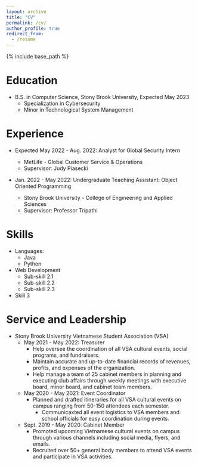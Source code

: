 ```yaml
---
layout: archive
title: "CV"
permalink: /cv/
author_profile: true
redirect_from:
  - /resume
---
```


{% include base_path %}

Education
======
* B.S. in Computer Science, Stony Brook University, Expected May 2023
  * Specialization in Cybersecurity
  * Minor in Technological System Management

Experience
======
* Expected May 2022 - Aug. 2022: Analyst for Global Security Intern
  * MetLife - Global Customer Service & Operations
  * Supervisor: Judy Piasecki

* Jan. 2022 - May 2022: Undergraduate Teaching Assistant: Object Oriented Programming
  * Stony Brook University - College of Engineering and Applied Sciences
  * Supervisor: Professor Tripathi
  
Skills
======
* Languages:
  * Java
  * Python
* Web Development
  * Sub-skill 2.1
  * Sub-skill 2.2
  * Sub-skill 2.3
* Skill 3
  
Service and Leadership
======
* Stony Brook University Vietnamese Student Association (VSA)
  * May 2021 - May 2022: Treasurer
    * Help oversee the coordination of all VSA cultural events, social programs, and fundraisers.
    * Maintain accurate and up-to-date financial records of revenues, profits, and expenses of the organization.
    * Help manage a team of 25 cabinet members in planning and executing club affairs through weekly meetings with
      executive board, minor board, and cabinet team members.
  * May 2020 - May 2021: Event Coordinator
    * Planned and drafted itineraries for all VSA cultural events on campus ranging from 50-150 attendees each
      semester.
      * Communicaxted all event logistics to VSA members and school officials for easy coordination during events.
  * Sept. 2019 - May 2020: Cabinet Member
    * Promoted upcoming Vietnamese cultural events on campus through various channels including social media, flyers, and emails.
    * Recruited over 50+ general body members to attend VSA events and participate in VSA activities.
